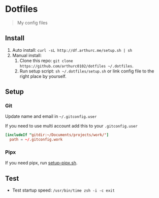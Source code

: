 # Dotfiles

> My config files

## Install

1. Auto install: `curl -sL http://df.arthurc.me/setup.sh | sh`
2. Manual install:
   1. Clone this repo: `git clone https://github.com/arthurc0102/dotfiles ~/.dotfiles`.
   2. Run setup script: `sh ~/.dotfiles/setup.sh` or link config file to the right place by yourself.

## Setup

### Git

Update name and email in `~/.gitconfig.user`

If you need to use multi account add this to your `.gitconfig.user`

```conf
[includeIf "gitdir:~/Documents/projects/work/"]
  path = ~/.gitconfig.work
```

### Pipx

If you need pipx, run [setup-pipx.sh](./setup-pipx.sh).

## Test

- Test startup speed: `/usr/bin/time zsh -i -c exit`
